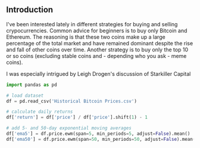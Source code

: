 
## Introduction

I've been interested lately in different strategies for buying and selling crypocurrencies. Common advice for beginners is to buy only Bitcoin and Ethereum. The reasoning is that these two coins make up a large percentage of the total market and have remained dominant despite the rise and fall of other coins over time. Another strategy is to buy only the top 10 or so coins (excluding stable coins and - depending who you ask - meme coins). 

I was especially intrigued by Leigh Drogen's discussion of Starkiller Capital 

``` python
import pandas as pd

# load dataset
df = pd.read_csv('Historical Bitcoin Prices.csv')

# calculate daily returns
df['return'] = df['price'] / df['price'].shift(1) - 1

# add 5- and 50-day exponential moving averages
df['ema5'] = df.price.ewm(span=5, min_periods=5, adjust=False).mean()
df['ema50'] = df.price.ewm(span=50, min_periods=50, adjust=False).mean()
```


